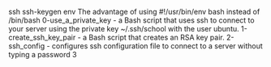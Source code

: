 ssh
ssh-keygen
env
The advantage of using #!/usr/bin/env bash instead of /bin/bash
0-use_a_private_key - a Bash script that uses ssh to connect to your server using the private key ~/.ssh/school with the user ubuntu.
1-create_ssh_key_pair - a Bash script that creates an RSA key pair.
2-ssh_config - configures ssh configuration file to connect to a server without typing a password
3


